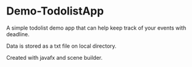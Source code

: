 # Demo-TodolistApp

A simple todolist demo app that can help keep track of your events with deadline.

Data is stored as a txt file on local directory.

Created with javafx and scene builder.
